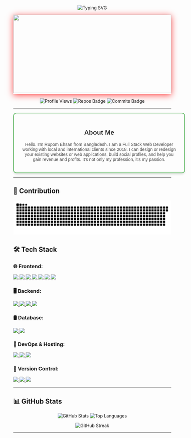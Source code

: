 <p align="center">
  <img src="https://readme-typing-svg.herokuapp.com?font=Fira+Code&size=24&pause=1000&color=fffff&center=true&vCenter=true&width=500&lines=Hi%2C+I'm+Md+Rupom+Ehsan;FULL+STACK+WEB+DEVELOPER&stroke=AAAAAA" alt="Typing SVG" />
</p>

<p align="center" style="box-shadow: 0 4px 20px rgba(255, 0, 0, 0.7);">
  <img src="https://sklc-tinymce-2021.s3.amazonaws.com/comp/2023/04/full-stack%20web%20development_1681290664.png" 
       style="width:100%;height:250px;object-fit:cover;" />
</p>

<p align="center">
  <img src="https://komarev.com/ghpvc/?username=mdrupomehsan&label=Profile%20Views&color=ff69b4&style=flat-square" alt="Profile Views" />
  <img src="https://badges.pufler.dev/repos/mdrupomehsan" alt="Repos Badge"/>
  <img src="https://badges.pufler.dev/commits/monthly/mdrupomehsan" alt="Commits Badge"/>
</p>

---

<div align="center">
  <div style="border: 2px solid #4CAF50; padding: 20px; border-radius: 10px; width: 100%; box-shadow: 0px 4px 6px rgba(0, 0, 0, 0.1);">
    <h2 style="font-family: Arial, sans-serif; color: #333;">About Me</h2>
    <p style="font-family: Arial, sans-serif; color: #555;">
    Hello. I'm Rupom Ehsan from Bangladesh.
    I am a Full Stack Web Developer working with local and international clients since 2018.
    I can design or redesign your existing websites or web applications, build social profiles, and help you gain revenue and profits.
    It's not only my profession, it's my passion.
    </p>
  </div>
</div>

---

## 🐍 Contribution  
<p align="center">
  <img src="https://raw.githubusercontent.com/Md-shefat-masum/Md-shefat-masum/5058c4ebc99f7b373f60683c30ebdd449ac3e0d2/github-user-contribution.svg" alt="Snake animation">
</p>

## 🛠️ Tech Stack  

### **🌐 Frontend:**  
<a href="#" target="_blank">
  <img src="https://img.shields.io/badge/HTML-E34F26?style=for-the-badge&logo=html5&logoColor=white">
</a>
<a href="https://developer.mozilla.org/en-US/docs/Web/CSS" target="_blank">
  <img src="https://img.shields.io/badge/CSS-1572B6?style=for-the-badge&logo=css3&logoColor=white">
</a>
<a href="https://tailwindcss.com/" target="_blank">
  <img src="https://img.shields.io/badge/Tailwind_CSS-06B6D4?style=for-the-badge&logo=tailwindcss&logoColor=white">
</a>
<a href="https://getbootstrap.com/" target="_blank">
  <img src="https://img.shields.io/badge/Bootstrap-563D7C?style=for-the-badge&logo=bootstrap&logoColor=white">
</a>
<a href="https://developer.mozilla.org/en-US/docs/Web/JavaScript" target="_blank">
  <img src="https://img.shields.io/badge/JavaScript-F7DF1E?style=for-the-badge&logo=javascript&logoColor=black">
</a>
<a href="https://vuejs.org/" target="_blank">
  <img src="https://img.shields.io/badge/Vue.js-4FC08D?style=for-the-badge&logo=vue.js&logoColor=white">
</a>
<a href="https://react.dev/" target="_blank">
  <img src="https://img.shields.io/badge/React.js-61DAFB?style=for-the-badge&logo=react&logoColor=black">
</a>


### **🖥️ Backend:**  
<a href="https://www.php.net/" target="_blank">
  <img src="https://img.shields.io/badge/PHP-777BB4?style=for-the-badge&logo=php&logoColor=white">
</a>
<a href="https://laravel.com/" target="_blank">
  <img src="https://img.shields.io/badge/Laravel-EA4C89?style=for-the-badge&logo=laravel&logoColor=white">
</a>
<a href="https://nodejs.org/" target="_blank">
  <img src="https://img.shields.io/badge/Node.js-339933?style=for-the-badge&logo=node.js&logoColor=white">
</a>
<a href="https://expressjs.com/" target="_blank">
  <img src="https://img.shields.io/badge/Express-000000?style=for-the-badge&logo=express&logoColor=white">
</a>

### **🛢️ Database:**  
<a href="https://www.mysql.com/" target="_blank">
  <img src="https://img.shields.io/badge/MySQL-4479A1?style=for-the-badge&logo=mysql&logoColor=white">
</a>
<a href="https://www.mongodb.com/" target="_blank">
  <img src="https://img.shields.io/badge/MongoDB-47A248?style=for-the-badge&logo=mongodb&logoColor=white">
</a>



### **🔧 DevOps & Hosting:**  
<a href="https://cpanel.net/" target="_blank">
  <img src="https://img.shields.io/badge/cPanel-FF6C2C?style=for-the-badge&logo=cpanel&logoColor=white">
</a>
<a href="https://www.hostinger.com/tutorials/what-is-hpanel" target="_blank">
  <img src="https://img.shields.io/badge/hPanel-22D3EE?style=for-the-badge&logo=hPanel&logoColor=white">
</a>
<a href="https://www.docker.com/" target="_blank">
  <img src="https://img.shields.io/badge/Docker-2496ED?style=for-the-badge&logo=docker&logoColor=white">
</a>


### **🎯 Version Control:**  

<a href="https://git-scm.com/" target="_blank">
  <img src="https://img.shields.io/badge/Git-F05032?style=for-the-badge&logo=git&logoColor=white">
</a>
<a href="https://github.com/" target="_blank">
  <img src="https://img.shields.io/badge/GitHub-181717?style=for-the-badge&logo=github&logoColor=white">
</a>
<a href="https://about.gitlab.com/" target="_blank">
  <img src="https://img.shields.io/badge/GitLab-FCA121?style=for-the-badge&logo=gitlab&logoColor=white">
</a>


---

## 📊 GitHub Stats  



<p align="center">
  <img width="48%" src="https://github-readme-stats.vercel.app/api?username=rupomehsan&show_icons=true&theme=radical&line_height=27" alt="GitHub Stats">
  <img width="48%" src="https://github-readme-stats.vercel.app/api/top-langs/?username=rupomehsan&layout=compact&theme=radical" alt="Top Languages">
</p>

<p align="center">
 <img src="https://github-readme-streak-stats.herokuapp.com/?user=rupomehsan&theme=radical" alt="GitHub Streak">
</p> 

---



